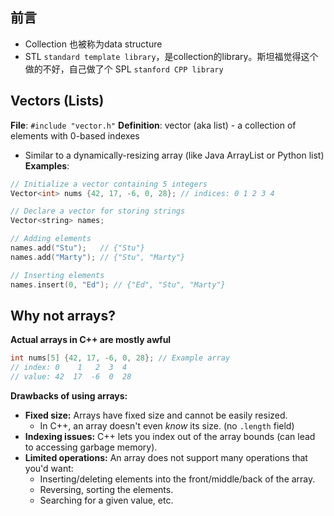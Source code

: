 ## 前言
- Collection 也被称为data structure
- STL `standard template library`，是collection的library。斯坦福觉得这个做的不好，自己做了个 SPL `stanford CPP library`

## Vectors (Lists)
**File**: `#include "vector.h"`
**Definition**: vector (aka list) - a collection of elements with 0-based indexes
- Similar to a dynamically-resizing array (like Java ArrayList or Python list)
**Examples**:
```cpp
// Initialize a vector containing 5 integers
Vector<int> nums {42, 17, -6, 0, 28}; // indices: 0 1 2 3 4

// Declare a vector for storing strings
Vector<string> names;

// Adding elements
names.add("Stu");   // {"Stu"}
names.add("Marty"); // {"Stu", "Marty"}

// Inserting elements
names.insert(0, "Ed"); // {"Ed", "Stu", "Marty"}
```
## Why not arrays?
**Actual arrays in C++ are mostly awful**
```cpp
int nums[5] {42, 17, -6, 0, 28}; // Example array
// index: 0    1   2  3  4
// value: 42  17  -6  0  28
```
**Drawbacks of using arrays:**

- **Fixed size:** Arrays have fixed size and cannot be easily resized.
    - In C++, an array doesn't even _know_ its size. (no `.length` field)
- **Indexing issues:** C++ lets you index out of the array bounds (can lead to accessing garbage memory).
- **Limited operations:** An array does not support many operations that you'd want:
    - Inserting/deleting elements into the front/middle/back of the array.
    - Reversing, sorting the elements.
    - Searching for a given value, etc.
